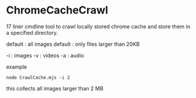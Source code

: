 # ChromeCacheCrawl
17 liner cmdline tool to crawl locally stored chrome cache and store them in a specified directory.

default : all images
default : only files larger than 20KB

-i : images
-v : videos
-a : audio

example 

```
node CrawlCache.mjs -i 2
```

this collects all images larger than 2 MB
